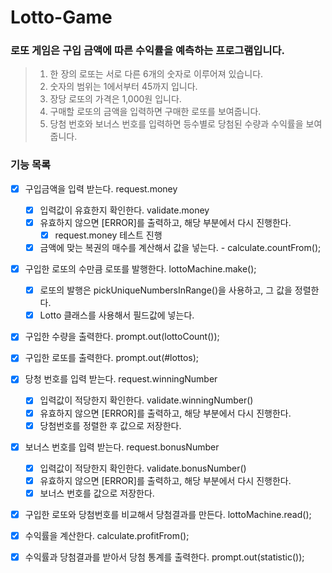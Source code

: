 # Lotto-Game

### 로또 게임은 구입 금액에 따른 수익률을 예측하는 프로그램입니다.

> 1. 한 장의 로또는 서로 다른 6개의 숫자로 이루어져 있습니다.
> 2. 숫자의 범위는 1에서부터 45까지 입니다.
> 3. 장당 로또의 가격은 1,000원 입니다.
> 4. 구매할 로또의 금액을 입력하면 구매한 로또를 보여줍니다.
> 5. 당첨 번호와 보너스 번호를 입력하면 등수별로 당첨된 수량과 수익률을 보여줍니다.

### 기능 목록

- [x] 구입금액을 입력 받는다. request.money
    - [x] 입력값이 유효한지 확인한다. validate.money
    - [x] 유효하지 않으면 [ERROR]를 출력하고, 해당 부분에서 다시 진행한다.
        - [x] request.money 테스트 진행 
    - [x] 금액에 맞는 복권의 매수를 계산해서 값을 넣는다. - calculate.countFrom();

- [x] 구입한 로또의 수만큼 로또를 발행한다. lottoMachine.make();
    - [x] 로또의 발행은 pickUniqueNumbersInRange()을 사용하고, 그 값을 정렬한다.
    - [x] Lotto 클래스를 사용해서 필드값에 넣는다.

- [x] 구입한 수량을 출력한다. prompt.out(lottoCount());
- [x] 구입한 로또를 출력한다. prompt.out(#lottos);

- [x] 당청 번호를 입력 받는다. request.winningNumber 
    - [x] 입력값이 적당한지 확인한다. validate.winningNumber()
    - [x] 유효하지 않으면 [ERROR]를 출력하고, 해당 부분에서 다시 진행한다.
    - [x] 당첨번호를 정렬한 후 값으로 저장한다.
- [x] 보너스 번호를 입력 받는다. request.bonusNumber
    - [x] 입력값이 적당한지 확인한다. validate.bonusNumber()
    - [x] 유효하지 않으면 [ERROR]를 출력하고, 해당 부분에서 다시 진행한다.
    - [x] 보너스 번호를 값으로 저장한다.

- [x] 구입한 로또와 당첨번호를 비교해서 당첨결과를 만든다. lottoMachine.read();
- [x] 수익률을 계산한다. calculate.profitFrom();

- [x] 수익률과 당첨결과를 받아서 당첨 통계를 출력한다. prompt.out(statistic());

